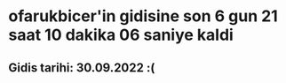 # ofarukbicer'in gidisine son 6 gun 21 saat 10 dakika 06 saniye kaldi

## Gidis tarihi: 30.09.2022 :(